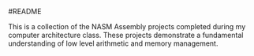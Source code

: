 #README

This is a collection of the NASM Assembly projects completed during my computer architecture class. These projects demonstrate a fundamental understanding of low level arithmetic and memory management.
